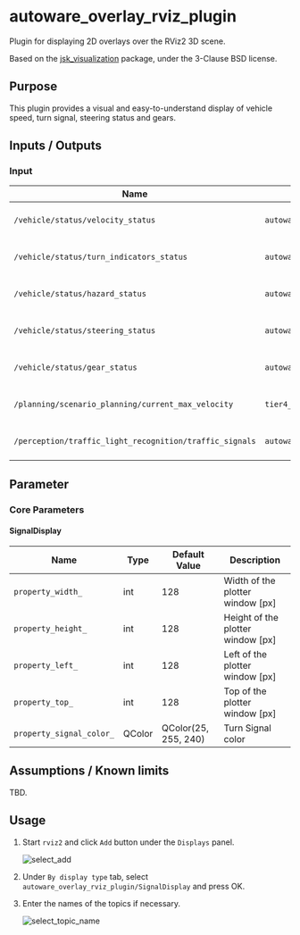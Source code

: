 # autoware_overlay_rviz_plugin

Plugin for displaying 2D overlays over the RViz2 3D scene.

Based on the [jsk_visualization](https://github.com/jsk-ros-pkg/jsk_visualization)
package, under the 3-Clause BSD license.

## Purpose

This plugin provides a visual and easy-to-understand display of vehicle speed, turn signal, steering status and gears.

## Inputs / Outputs

### Input

| Name                                                    | Type                                                    | Description                          |
| ------------------------------------------------------- | ------------------------------------------------------- | ------------------------------------ |
| `/vehicle/status/velocity_status`                       | `autoware_vehicle_msgs::msg::VelocityReport`       | The topic is vehicle velocity        |
| `/vehicle/status/turn_indicators_status`                | `autoware_vehicle_msgs::msg::TurnIndicatorsReport` | The topic is status of turn signal   |
| `/vehicle/status/hazard_status`                         | `autoware_vehicle_msgs::msg::HazardReport`         | The topic is status of hazard        |
| `/vehicle/status/steering_status`                       | `autoware_vehicle_msgs::msg::SteeringReport`       | The topic is status of steering      |
| `/vehicle/status/gear_status`                           | `autoware_vehicle_msgs::msg::GearReport`           | The topic is status of gear          |
| `/planning/scenario_planning/current_max_velocity`      | `tier4_planning_msgs::msg::VelocityLimit`               | The topic is velocity limit          |
| `/perception/traffic_light_recognition/traffic_signals` | `autoware_perception_msgs::msg::TrafficLightGroupArray`     | The topic is status of traffic light |

## Parameter

### Core Parameters

#### SignalDisplay

| Name                     | Type   | Default Value        | Description                       |
| ------------------------ | ------ | -------------------- | --------------------------------- |
| `property_width_`        | int    | 128                  | Width of the plotter window [px]  |
| `property_height_`       | int    | 128                  | Height of the plotter window [px] |
| `property_left_`         | int    | 128                  | Left of the plotter window [px]   |
| `property_top_`          | int    | 128                  | Top of the plotter window [px]    |
| `property_signal_color_` | QColor | QColor(25, 255, 240) | Turn Signal color                 |

## Assumptions / Known limits

TBD.

## Usage

1. Start `rviz2` and click `Add` button under the `Displays` panel.

   ![select_add](./assets/images/select_add.png)

2. Under `By display type` tab, select `autoware_overlay_rviz_plugin/SignalDisplay` and press OK.

3. Enter the names of the topics if necessary.

   ![select_topic_name](./assets/images/select_topic_name.png)
